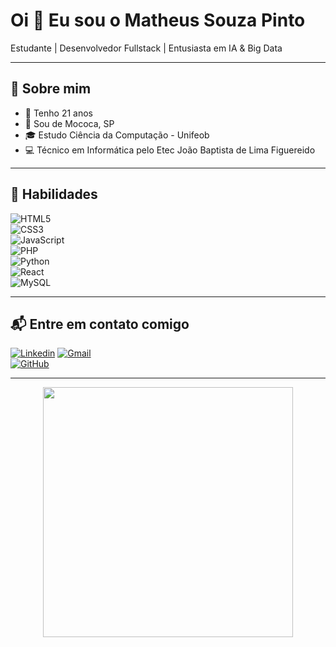 # Oi 👋 Eu sou o Matheus Souza Pinto  

Estudante | Desenvolvedor Fullstack | Entusiasta em IA & Big Data  

---

## 📌 Sobre mim  
- 🔹 Tenho 21 anos  
- 📍 Sou de Mococa, SP  
- 🎓 Estudo Ciência da Computação - Unifeob
- 💻 Técnico em Informática pelo Etec João Baptista de Lima Figuereido  

---

## 🚀 Habilidades  

![HTML5](https://img.shields.io/badge/HTML5-E34F26?style=for-the-badge&logo=html5&logoColor=white)  
![CSS3](https://img.shields.io/badge/CSS3-1572B6?style=for-the-badge&logo=css3&logoColor=white)  
![JavaScript](https://img.shields.io/badge/JavaScript-F7DF1E?style=for-the-badge&logo=javascript&logoColor=black)  
![PHP](https://img.shields.io/badge/PHP-777BB4?style=for-the-badge&logo=php&logoColor=white)  
![Python](https://img.shields.io/badge/Python-3776AB?style=for-the-badge&logo=python&logoColor=white)  
![React](https://img.shields.io/badge/React-20232A?style=for-the-badge&logo=react&logoColor=61DAFB)  
![MySQL](https://img.shields.io/badge/MySQL-005C84?style=for-the-badge&logo=mysql&logoColor=white)  

---

## 📬 Entre em contato comigo  

[![Linkedin](https://img.shields.io/badge/-LinkedIn-0A66C2?style=for-the-badge&logo=linkedin&logoColor=white)]([https://www.linkedin.com/in/SEU-LINK](https://www.linkedin.com/in/matheus-souza-pinto78))  
[![Gmail](https://img.shields.io/badge/Gmail-D14836?style=for-the-badge&logo=gmail&logoColor=white)](mailto:contatomatheussouza80@hotmail.com)  
[![GitHub](https://img.shields.io/badge/GitHub-100000?style=for-the-badge&logo=github&logoColor=white)](https://github.com/Matheuswbz78)  

---

<div align="center">  
  <img src="https://i.pinimg.com/originals/7f/bc/2d/7fbc2d8a6a1283a2ef8bae0586310fc2.png" width="400px">
</div>
